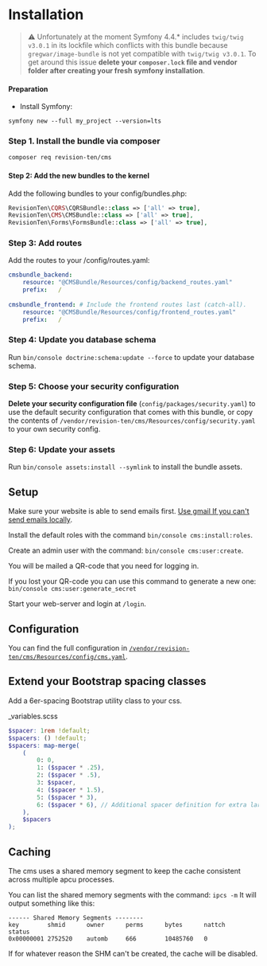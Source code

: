 # Installation

> :warning: Unfortunately at the moment Symfony 4.4.* includes `twig/twig v3.0.1`  in its lockfile which conflicts with this bundle because `gregwar/image-bundle` is not yet compatible with `twig/twig v3.0.1`.
> To get around this issue **delete your `composer.lock` file and vendor folder after creating your fresh symfony installation**.

#### Preparation

- Install Symfony:
```
symfony new --full my_project --version=lts
```

### Step 1. Install the bundle via composer

```bash
composer req revision-ten/cms
```

#### Step 2: Add the new bundles to the kernel

Add the following bundles to your config/bundles.php:
```PHP
RevisionTen\CQRS\CQRSBundle::class => ['all' => true],
RevisionTen\CMS\CMSBundle::class => ['all' => true],
RevisionTen\Forms\FormsBundle::class => ['all' => true],
```

### Step 3: Add routes

Add the routes to your /config/routes.yaml:
```YAML
cmsbundle_backend:
    resource: "@CMSBundle/Resources/config/backend_routes.yaml"
    prefix:   /
    
cmsbundle_frontend: # Include the frontend routes last (catch-all).
    resource: "@CMSBundle/Resources/config/frontend_routes.yaml"
    prefix:   /
```

### Step 4: Update you database schema

Run `bin/console doctrine:schema:update --force` to update your database schema.

### Step 5: Choose your security configuration

**Delete your security configuration file** (`config/packages/security.yaml`) to use the default security configuration that comes with this bundle, or copy the contents of `/vendor/revision-ten/cms/Resources/config/security.yaml` to your own security config.

### Step 6: Update your assets

Run `bin/console assets:install --symlink` to install the bundle assets.

## Setup

Make sure your website is able to send emails first. [Use gmail If you can't send emails locally][use-gmail].

Install the default roles with the command `bin/console cms:install:roles`.

Create an admin user with the command: `bin/console cms:user:create`.

You will be mailed a QR-code that you need for logging in.

If you lost your QR-code you can use this command to generate a new one: `bin/console cms:user:generate_secret`

Start your web-server and login at `/login`.

## Configuration

You can find the full configuration in [`/vendor/revision-ten/cms/Resources/config/cms.yaml`][config].

## Extend your Bootstrap spacing classes

Add a 6er-spacing Bootstrap utility class to your css.

_variables.scss
```SCSS
$spacer: 1rem !default;
$spacers: () !default;
$spacers: map-merge(
    (
        0: 0,
        1: ($spacer * .25),
        2: ($spacer * .5),
        3: $spacer,
        4: ($spacer * 1.5),
        5: ($spacer * 3),
        6: ($spacer * 6), // Additional spacer definition for extra large spacing
    ),
    $spacers
);
```

## Caching

The cms uses a shared memory segment to keep the cache consistent across multiple apcu processes.

You can list the shared memory segments with the command: `ipcs -m`
It will output something like this:
```
------ Shared Memory Segments --------
key        shmid      owner      perms      bytes      nattch     status                         
0x00000001 2752520    automb     666        10485760   0   
```
If for whatever reason the SHM can't be created, the cache will be disabled.


[packagist]: https://packagist.org/packages/revision-ten/cms
[composer]: http://getcomposer.org/
[use-gmail]: https://symfony.com/doc/current/email.html#using-gmail-to-send-emails
[config]: https://github.com/RevisionTen/cms/blob/master/Resources/config/cms.yaml
